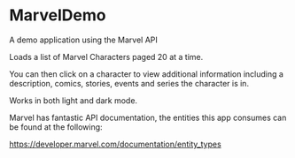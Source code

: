 # MarvelDemo
A demo application using the Marvel API

Loads a list of Marvel Characters paged 20 at a time.

You can then click on a character to view additional information including a description, comics, stories, events and series the character is in.

Works in both light and dark mode.

Marvel has fantastic API documentation, the entities this app consumes can be found at the following:

https://developer.marvel.com/documentation/entity_types
